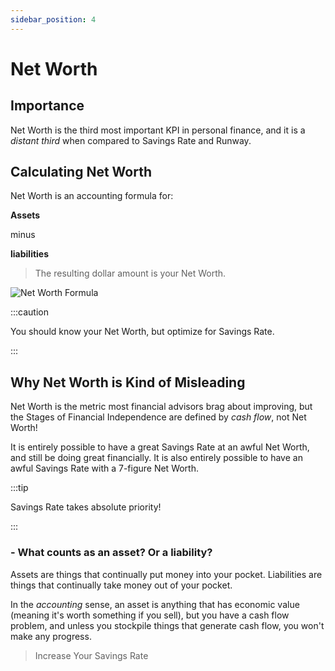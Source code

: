 ```yaml
---
sidebar_position: 4
---
```


# Net Worth

## Importance

Net Worth is the third most important KPI in personal finance, and it is a *distant third* when compared to Savings Rate and Runway.

## Calculating Net Worth

Net Worth is an accounting formula for: 

**Assets** 

minus 

**liabilities**

>The resulting dollar amount is your Net Worth.

![Net Worth Formula](/img/nw-calculation.svg)

:::caution

You should know your Net Worth, but optimize for Savings Rate.

:::

## Why Net Worth is Kind of Misleading

Net Worth is the metric most financial advisors brag about improving, but the Stages of Financial Independence are defined by *cash flow*, not Net Worth! 

It is entirely possible to have a great Savings Rate at an awful Net Worth, and still be doing great financially. It is also entirely possible to have an awful Savings Rate with a 7-figure Net Worth. 

:::tip

Savings Rate takes absolute priority!

:::

### - What counts as an asset? Or a liability?

Assets are things that continually put money into your pocket. Liabilities are things that continually take money out of your pocket.

In the *accounting* sense, an asset is anything that has economic value (meaning it's worth something if you sell), but you have a cash flow problem, and unless you stockpile things that generate cash flow, you won't make any progress.

>Increase Your Savings Rate